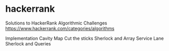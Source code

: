 # hackerrank
Solutions to HackerRank Algorithmic Challenges https://www.hackerrank.com/categories/algorithms

Implementation
    Cavity Map
    Cut the sticks
    Sherlock and Array
    Service Lane
    Sherlock and Queries

